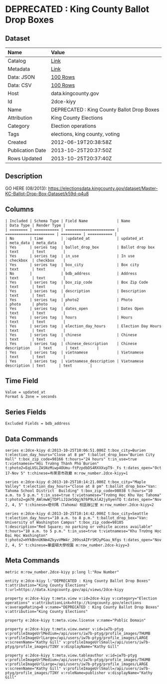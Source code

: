 # DEPRECATED : King County Ballot Drop Boxes

## Dataset

| Name | Value |
| :--- | :---- |
| Catalog | [Link](https://catalog.data.gov/dataset/deprecated-king-county-ballot-drop-boxes-ea2c9) |
| Metadata | [Link](https://data.kingcounty.gov/api/views/2dce-kiyy) |
| Data: JSON | [100 Rows](https://data.kingcounty.gov/api/views/2dce-kiyy/rows.json?max_rows=100) |
| Data: CSV | [100 Rows](https://data.kingcounty.gov/api/views/2dce-kiyy/rows.csv?max_rows=100) |
| Host | data.kingcounty.gov |
| Id | 2dce-kiyy |
| Name | DEPRECATED : King County Ballot Drop Boxes |
| Attribution | King County Elections |
| Category | Election operations |
| Tags | elections, king county, voting |
| Created | 2012-06-19T20:38:58Z |
| Publication Date | 2013-10-25T20:37:50Z |
| Rows Updated | 2013-10-25T20:37:40Z |

## Description

GO HERE (08/2013): https://electionsdata.kingcounty.gov/dataset/Master-KC-Ballot-Drop-Box-Dataset/k59d-q4u8

## Columns

```ls
| Included | Schema Type | Field Name             | Name                   | Data Type | Render Type |
| ======== | =========== | ====================== | ====================== | ========= | =========== |
| No       | time        | :updated_at            | updated_at             | meta_data | meta_data   |
| Yes      | series tag  | ballot_drop_box        | Ballot drop box        | text      | text        |
| Yes      | series tag  | in_use                 | In use                 | checkbox  | checkbox    |
| Yes      | series tag  | box_city               | Box city               | text      | text        |
| No       |             | bdb_address            | Address                | text      | text        |
| Yes      | series tag  | box_zip_code           | Box Zip Code           | text      | text        |
| Yes      | series tag  | description            | Description            | text      | text        |
| Yes      | series tag  | photo2                 | Photo                  | photo     | photo       |
| Yes      | series tag  | dates_open             | Dates Open             | text      | text        |
| Yes      | series tag  | hours                  | Hours                  | text      | text        |
| Yes      | series tag  | election_day_hours     | Election Day Hours     | text      | text        |
| Yes      | series tag  | chinese                | Chinese                | text      | text        |
| Yes      | series tag  | chinese_description    | Chinese description    | text      | text        |
| Yes      | series tag  | vietnamese             | Vietnamese             | text      | text        |
| Yes      | series tag  | vietnamese_description | Vietnamese description | text      | text        |
```

## Time Field

```ls
Value = updated_at
Format & Zone = seconds
```

## Series Fields

```ls
Excluded Fields = bdb_address
```

## Data Commands

```ls
series e:2dce-kiyy d:2013-10-25T10:06:51.000Z t:box_city=Burien t:election_day_hours="Close at 8 pm" t:ballot_drop_box="Burien City Hall" t:box_zip_code=98166 t:hours="24 hours" t:in_use=true t:vietnamese="Hội Trường Thành Phố Burien" t:photo2=EqLUSLZASNzMiwp4OUmu-ftPzpdbDS4RXXXvpT9-_Fs t:dates_open="Oct 17-Nov 5" t:chinese=布萊恩市政廳 m:row_number.2dce-kiyy=1

series e:2dce-kiyy d:2013-10-25T10:14:21.000Z t:box_city="Maple Valley" t:election_day_hours="Close at 8 pm" t:ballot_drop_box="Van: Tahoma School District  Building" t:box_zip_code=98038 t:hours="10 a.m. to 5 p.m." t:in_use=true t:vietnamese="Trường Học Khu Vực Tahoma" t:photo2=gm70_AWlmwWjTDPliJ1Ue5OgjN76P9LklA2jyXyenTQ t:dates_open="Nov 2, 4, 5" t:chinese=塔何瑪（Tahoma）校區辦公室 m:row_number.2dce-kiyy=2

series e:2dce-kiyy d:2013-10-25T10:14:42.000Z t:box_city=Seattle t:election_day_hours="10 a.m. to 8 p.m." t:ballot_drop_box="Van: University of Washington Campus" t:box_zip_code=98105 t:description="Red Square; no parking or vehicle access available" t:hours="10 a.m. to 5 p.m." t:in_use=true t:vietnamese="Khu Trường Học Đại Học Washington" t:photo2=HYkBnnUKNm4ZkyvVMW4r_209ssAIFrSMJyPGau_Nfgs t:dates_open="Nov 2, 4, 5" t:chinese=華盛頓大學校園 m:row_number.2dce-kiyy=3
```

## Meta Commands

```ls
metric m:row_number.2dce-kiyy p:long l:"Row Number"

entity e:2dce-kiyy l:"DEPRECATED : King County Ballot Drop Boxes" t:attribution="King County Elections" t:url=https://data.kingcounty.gov/api/views/2dce-kiyy

property e:2dce-kiyy t:meta.view v:id=2dce-kiyy v:category="Election operations" v:attributionLink=http://kingcounty.gov/elections v:averageRating=0 v:name="DEPRECATED : King County Ballot Drop Boxes" v:attribution="King County Elections"

property e:2dce-kiyy t:meta.view.license v:name="Public Domain"

property e:2dce-kiyy t:meta.view.owner v:id=iw7b-ptyg v:profileImageUrlMedium=/api/users/iw7b-ptyg/profile_images/THUMB v:profileImageUrlLarge=/api/users/iw7b-ptyg/profile_images/LARGE v:screenName="Kathy Gill" v:profileImageUrlSmall=/api/users/iw7b-ptyg/profile_images/TINY v:displayName="Kathy Gill"

property e:2dce-kiyy t:meta.view.tableauthor v:id=iw7b-ptyg v:profileImageUrlMedium=/api/users/iw7b-ptyg/profile_images/THUMB v:profileImageUrlLarge=/api/users/iw7b-ptyg/profile_images/LARGE v:screenName="Kathy Gill" v:profileImageUrlSmall=/api/users/iw7b-ptyg/profile_images/TINY v:roleName=publisher v:displayName="Kathy Gill"
```